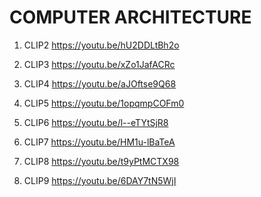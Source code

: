 # COMPUTER ARCHITECTURE

1. CLIP2 <https://youtu.be/hU2DDLtBh2o>

2. CLIP3 <https://youtu.be/xZo1JafACRc>

3. CLIP4 <https://youtu.be/aJOftse9Q68>

4. CLIP5 <https://youtu.be/1opqmpCOFm0>
 
5. CLIP6 <https://youtu.be/l--eTYtSjR8>

6. CLIP7 <https://youtu.be/HM1u-lBaTeA> 

7. CLIP8 <https://youtu.be/t9yPtMCTX98>

8. CLIP9 <https://youtu.be/6DAY7tN5WjI>

